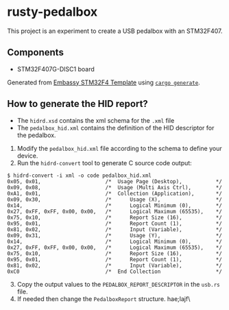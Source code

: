 # rusty-pedalbox

This project is an experiment to create a USB pedalbox with an STM32F407.

## Components

- STM32F407G-DISC1 board

Generated from [Embassy STM32F4 Template](https://github.com/Krizsi96/embassy-stm32f4discovery-template) using [`cargo generate`](https://github.com/cargo-generate/cargo-generate).

## How to generate the HID report?

- The `hidrd.xsd` contains the xml schema for the `.xml` file
- The `pedalbox_hid.xml` contains the definition of the HID descriptor for the pedalbox.

1. Modify the `pedalbox_hid.xml` file according to the schema to define your device.
2. Run the `hidrd-convert` tool to generate C source code output:
```shell
$ hidrd-convert -i xml -o code pedalbox_hid.xml
0x05, 0x01,                     /*  Usage Page (Desktop),           */
0x09, 0x08,                     /*  Usage (Multi Axis Ctrl),        */
0xA1, 0x01,                     /*  Collection (Application),       */
0x09, 0x30,                     /*      Usage (X),                  */
0x14,                           /*      Logical Minimum (0),        */
0x27, 0xFF, 0xFF, 0x00, 0x00,   /*      Logical Maximum (65535),    */
0x75, 0x10,                     /*      Report Size (16),           */
0x95, 0x01,                     /*      Report Count (1),           */
0x81, 0x02,                     /*      Input (Variable),           */
0x09, 0x31,                     /*      Usage (Y),                  */
0x14,                           /*      Logical Minimum (0),        */
0x27, 0xFF, 0xFF, 0x00, 0x00,   /*      Logical Maximum (65535),    */
0x75, 0x10,                     /*      Report Size (16),           */
0x95, 0x01,                     /*      Report Count (1),           */
0x81, 0x02,                     /*      Input (Variable),           */
0xC0                            /*  End Collection                  */
```
3. Copy the output values to the `PEDALBOX_REPORT_DESCRIPTOR` in the `usb.rs` file.
4. If needed then change the `PedalboxReport` structure.
hae;lajf\
